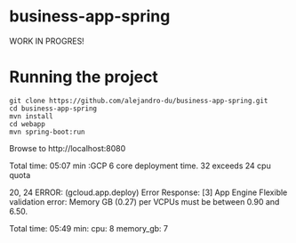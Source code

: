 # business-app-spring

WORK IN PROGRES!

# Running the project

```
git clone https://github.com/alejandro-du/business-app-spring.git
cd business-app-spring
mvn install
cd webapp
mvn spring-boot:run
```
Browse to http://localhost:8080

Total time: 05:07 min :GCP 6 core deployment time.
32 exceeds 24 cpu quota

20, 24 ERROR: (gcloud.app.deploy) Error Response: [3] App Engine Flexible validation error: Memory GB (0.27) per VCPUs 
must be between 0.90 and 6.50.

 Total time: 05:49 min: 
  cpu: 8
  memory_gb: 7
